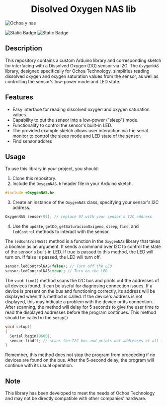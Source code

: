 <h1 align="center"> Disolved Oxygen NAS lib </h1>


![Ochoa y nas](https://github.com/FranklinZamora/DisolvedOxygenNAS/assets/139190968/15cde0c5-1ac3-41b4-be1b-8bb1c6e12295) 

![Static Badge](https://img.shields.io/badge/NAS-green) ![Static Badge](https://img.shields.io/badge/pre_lease-v1-blue)


## Description

This repository contains a custom Arduino library and corresponding sketch for interfacing with a Dissolved Oxygen (DO) sensor via I2C. The `OxygenNAS` library, designed specifically for Ochoa Technology, simplifies reading dissolved oxygen and oxygen saturation values from the sensor, as well as controlling the sensor's low-power mode and LED state.

## Features

- Easy interface for reading dissolved oxygen and oxygen saturation values.
- Capability to put the sensor into a low-power ("sleep") mode.
- Functionality to control the sensor's built-in LED.
- The provided example sketch allows user interaction via the serial monitor to control the sleep mode and LED state of the sensor.
- Find sensor addres

## Usage

To use this library in your project, you should:

1. Clone this repository.
2. Include the `OxygenNAS.h` header file in your Arduino sketch.
```c++
#include <OxygenNAS.h>
```
3. Create an instance of the `OxygenNAS` class, specifying your sensor's I2C address.
```c++
OxygenNAS sensor(97); // replace 97 with your sensor's I2C address
```
4. Use the `update`, `getDO`, `getSaturacionOxigeno`, `sleep`, `find`, and `ledControl` methods to interact with the sensor.

The `ledControlNAS()` method is a function in the `OxygenNAS` library that takes a boolean as an argument. It sends a command over I2C to control the state of the sensor's built-in LED. If true is passed to this method, the LED will turn on. If false is passed, the LED will turn off. 

```c++
sensor.ledControlNAS(false); // Turn off the LED
sensor.ledControlNAS(true); // Turn on the LED
```

The  `void find()` method scans the I2C bus and prints out the addresses of all devices found. It can be useful for diagnosing connection issues. If a device is present on the bus and functioning correctly, its address will be displayed when this method is called. If the device's address is not displayed, this may indicate a problem with the device or its connection. After scanning, the method will delay for 5 seconds to give the user time to read the displayed addresses before the program continues. This method should be called in the `setup()` 

```c++
void setup()
{
  Serial.begin(9600);
  sensor.find(); // scans the I2C bus and prints out addresses of all found devices
}
```

Remember, this method does not stop the program from proceeding if no devices are found on the bus. After the 5-second delay, the program will continue with its usual operation.

## Note

This library has been developed to meet the needs of Ochoa Technology and may not be directly compatible with other companies' hardware.
